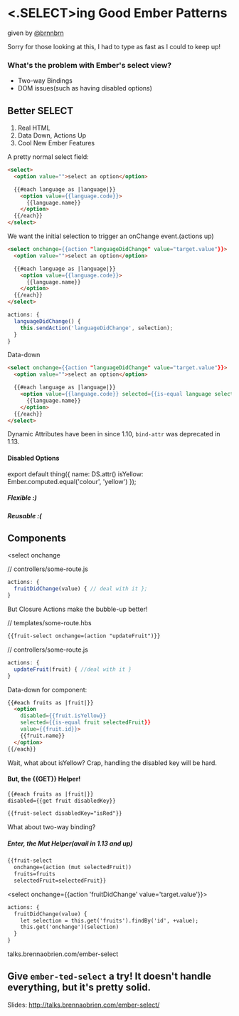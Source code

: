 # \<.SELECT\>ing Good Ember Patterns

given by [@brnnbrn](https://twitter.com/brnnbrn)


Sorry for those looking at this, I had to type as fast as I could to keep up!

### What's the problem with Ember's select view?

* Two-way Bindings
* DOM issues(such as having disabled options)

## Better SELECT
1. Real HTML
2. Data Down, Actions Up
3. Cool New Ember Features


A pretty normal select field:
```html
<select>
  <option value="">select an option</option>

  {{#each language as |language|}}
    <option value={{language.code}}>
      {{language.name}}
    </option>
  {{/each}}
</select>
```

We want the initial selection to trigger an onChange event.(actions up)

```html
<select onchange={{action "languageDidChange" value="target.value"}}>
  <option value="">select an option</option>

  {{#each language as |language|}}
    <option value={{language.code}}>
      {{language.name}}
    </option>
  {{/each}}
</select>
```

```javascript
actions: {
  languageDidChange() {
    this.sendAction('languageDidChange', selection);
  }
}
```

Data-down

```html
<select onchange={{action "languageDidChange" value="target.value"}}>
  <option value="">select an option</option>

  {{#each language as |language|}}
    <option value={{language.code}} selected={{is-equal language selectedLanguage}}>
      {{language.name}}
    </option>
  {{/each}}
</select>
```

Dynamic Attributes have been in since 1.10, `bind-attr` was deprecated in 1.13.

#### Disabled Options

export default thing({
  name: DS.attr()
  isYellow: Ember.computed.equal('colour', 'yellow')
});


##### Flexible :)
##### Reusable :(

## Components

<select onchange

// controllers/some-route.js
```javascript
actions: {
  fruitDidChange(value) { // deal with it };
}
```

But Closure Actions make the bubble-up better!

// templates/some-route.hbs
```html
{{fruit-select onchange=(action "updateFruit")}}
```
// controllers/some-route.js
```javascript
actions: {
  updateFruit(fruit) { //deal with it }
}
```

Data-down for component:
```html
{{#each fruits as |fruit|}}
  <option
    disabled={{fruit.isYellow}}
    selected={{is-equal fruit selectedFruit}}
    value={{fruit.id}}>
    {{fruit.name}}
  </option>
{{/each}}
```

Wait, what about isYellow? Crap, handling the disabled key will be hard.

#### But, the {{GET}} Helper!

```html
{{#each fruits as |fruit|}}
disabled={{get fruit disabledKey}}
```

```html
{{fruit-select disabledKey="isRed"}}
```

What about two-way binding?

##### Enter, the Mut Helper(avail in 1.13 and up)
```html
{{fruit-select
  onchange=(action (mut selectedFruit))
  fruits=fruits
  selectedFruit=selectedFruit}}
```

<select onchange={{action 'fruitDidChange' value='target.value'}}>

```html
actions: {
  fruitDidChange(value) {
    let selection = this.get('fruits').findBy('id', +value);
    this.get('onchange')(selection)
  }
}
```

talks.brennaobrien.com/ember-select


## Give `ember-ted-select` a try! It doesn't handle everything, but it's pretty solid.

Slides: http://talks.brennaobrien.com/ember-select/
